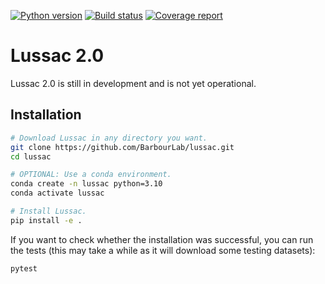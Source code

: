 [![Python version](https://img.shields.io/badge/python-3.10%20%7C%203.11-blue.svg)](https://img.shields.io/badge/python-3.10-blue.svg)
[![Build status](https://github.com/BarbourLab/lussac/actions/workflows/unit-tests.yml/badge.svg)](https://github.com/BarbourLab/lussac/actions/workflows/unit-tests.yml)
[![Coverage report](https://codecov.io/gh/barbourlab/lussac/graphs/badge.svg)](https://codecov.io/github/barbourlab/lussac)

# Lussac 2.0

Lussac 2.0 is still in development and is not yet operational.


## Installation

```bash
# Download Lussac in any directory you want.
git clone https://github.com/BarbourLab/lussac.git
cd lussac

# OPTIONAL: Use a conda environment.
conda create -n lussac python=3.10
conda activate lussac

# Install Lussac.
pip install -e .
```

If you want to check whether the installation was successful, you can run the tests (this may take a while as it will download some testing datasets):

```bash
pytest
```
